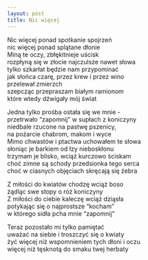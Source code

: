 ```yaml
---
layout: post
title: Nic więcej
---
```


Nic więcej ponad spotkanie spojrzeń   
nic więcej ponad splątane dłonie   
Miną te oczy, zbłękitnieje uścisk   
rozpłyną się w złocie najczulsze nawet słowa   
tylko szkarłat będzie nam przypominać   
jak słońca czarę, przez krew i przez wino   
przelewał zmierzch   
szepcząc przepraszam białym ramionom   
które wtedy dźwigały mój świat   
   
Jedna tylko prośba ostała się we mnie -   
przetrwało “zapomnij” w supłach z koniczyny   
niedbale rzucone na pastwę pszenicy,   
na pożarcie chabrom, makom i wyce   
Mimo chwastów i ptactwa uchowałem te słowa   
słoniąc je barkiem od łzy nieboskłonu   
trzymam je blisko, wciąż kurczowo ściskam   
choć zimne są schody przedsionka tego serca   
choć w ciasnych objęciach skręcają się żebra   
   
Z miłości do kwiatów chodzę wciąż boso   
żądląc swe stopy o róż koniczyny   
Z miłości do ciebie kaleczę wciąż dziąsła   
potykając się o najprostsze “kocham”   
w którego sidła pcha mnie “zapomnij”   
   
Teraz pozostało mi tylko pamiętać   
uważać na siebie i troszczyć się o kwiaty   
żyć więcej niż wspomnieniem tych dłoni i oczu   
więcej niż tęsknotą do smaku twej herbaty   
